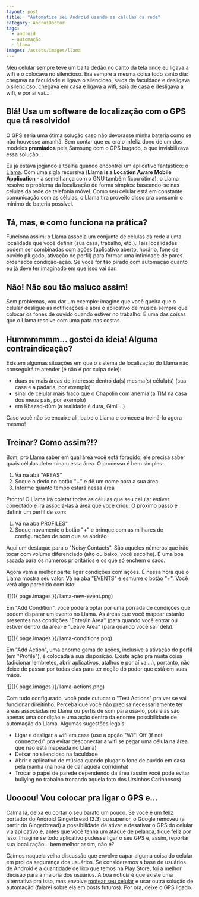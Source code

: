 ```yaml
---
layout: post
title:  "Automatize seu Android usando as células da rede"
category: AndroiDoctor
tags:
  - android
  - automação
  - llama
images: /assets/images/llama
---
```


Meu celular sempre teve um baita dedão no canto da tela onde eu ligava a wifi e o colocava no
silencioso. Era sempre a mesma coisa todo santo dia: chegava na faculdade e ligava o silencioso,
saída da faculdade e desligava o silencioso, chegava em casa e ligava a wifi, saía de casa e
desligava a wifi, e por aí vai...

## Blá! Usa um software de localização com o GPS que tá resolvido!

O GPS seria uma ótima solução caso não devorasse minha bateria como se não houvesse amanhã. Sem
contar que eu era o infeliz dono de um dos modelos **premiados** pela Samsung com o GPS bugado, o
que inviabilizava essa solução.

Eu já estava jogando a toalha quando encontrei um aplicativo fantástico: o [Llama][]. Com uma sigla
recursiva (**Llama is a Location Aware Mobile Application** - a semelhança com o GNU também ficou
ótima), o Llama resolve o problema da localização de forma simples: baseando-se nas células da rede
de telefonia móvel. Como seu celular está em constante comunicação com as células, o Llama tira
proveito disso pra consumir o mínimo de bateria possível.

## Tá, mas, e como funciona na prática?

Funciona assim: o Llama associa um conjunto de células da rede a uma localidade que você definir
(sua casa, trabalho, etc.). Tais localidades podem ser combinadas com ações (aplicativo aberto,
horário, fone de ouvido plugado, ativação de perfil) para formar uma infinidade de pares ordenados
condição-ação. Se você for tão pirado com automação quanto eu já deve ter imaginado em que isso vai
dar.

## Não! Não sou tão maluco assim!

Sem problemas, vou dar um exemplo: imagine que você queira que o celular desligue as notificações e
abra o aplicativo de música sempre que colocar os fones de ouvido quando estiver no trabalho. É uma
das coisas que o Llama resolve com uma pata nas costas.

## Hummmmmm... gostei da ideia! Alguma contraindicação?

Existem algumas situações em que o sistema de localização do Llama não conseguirá te atender (e não
é por culpa dele):

* duas ou mais áreas de interesse dentro da(s) mesma(s) célula(s) (sua casa e a padaria, por exemplo)
* sinal de celular mais fraco que o Chapolin com anemia (a TIM na casa dos meus pais, por exemplo)
* em Khazad-dûm (a realidade é dura, Gimli...)

Caso você não se encaixe ali, baixe o Llama e comece a treiná-lo agora mesmo!

## Treinar? Como assim?!?

Bom, pro Llama saber em qual área você está foragido, ele precisa saber quais células determinam
essa área. O processo é bem simples:

1. Vá na aba "AREAS"
1. Soque o dedo no botão "+" e dê um nome para a sua área
1. Informe quanto tempo estará nessa área

Pronto! O Llama irá coletar todas as células que seu celular estiver conectado e irá associá-las à
área que você criou. O próximo passo é definir um perfil de som:

1. Vá na aba PROFILES"
1. Soque novamente o botão "+" e brinque com as milhares de configurações de som que se abrirão

Aqui um destaque para o "Noisy Contacts". São aqueles números que irão tocar com volume diferenciado
(alto ou baixo, você escolhe). É uma boa sacada para os números prioritários e os que só enchem o
saco.

Agora vem a melhor parte: ligar condições com ações. É nessa hora que o Llama mostra seu valor. Vá
na aba "EVENTS" e esmurre o botão "+". Você verá algo parecido com isto:

![]({{ page.images }}/llama-new-event.png)

Em "Add Condition", você poderá optar por uma porrada de condições que podem disparar um evento no
Llama. As áreas que você mapear estarão presentes nas condições "Enter/In Area" (para quando você
entrar ou estiver dentro da área) e "Leave Area" (para quando você sair dela).

![]({{ page.images }}/llama-conditions.png)

Em "Add Action", uma enorme gama de ações, inclusive a ativação do perfil (em "Profile"), é colocada
à sua disposição. Existe ação pra muita coisa (adicionar lembretes, abrir aplicativos, atalhos e por
aí vai...), portanto, não deixe de passar por todas elas para ter noção do poder que está em suas
mãos.

![]({{ page.images }}/llama-actions.png)

Com tudo configurado, você pode cutucar o "Test Actions" pra ver se vai funcionar direitinho.
Perceba que você não precisa necessariamente ter áreas associadas no Llama ou perfis de som para
usá-lo, pois elas são apenas uma condição e uma ação dentro da enorme possibilidade de automação do
Llama. Algumas sugestões legais:

* Ligar e desligar a wifi em casa (use a opção "WiFi Off (if not connected)" pra evitar desconectar
  a wifi se pegar uma célula na área que não está mapeada no Llama)
* Deixar no silencioso na faculdade
* Abrir o aplicativo de música quando plugar o fone de ouvido em casa pela manhã (na hora de dar
  aquela corridinha)
* Trocar o papel de parede dependendo da área (assim você pode evitar bullying no trabalho trocando
  aquela foto dos Ursinhos Carinhosos)

## Uoooou! Vou colocar pra ligar o GPS e...

Calma lá, deixa eu cortar o seu barato um pouco. Se você é um feliz portador do Android Gingerbread
(2.3) ou superior, o Google removeu (a partir do Gingerbread) a possibilidade de ativar e desativar
o GPS do celular via aplicativo e, antes que você tenha um ataque de pelanca, fique feliz por isso.
Imagine se todo aplicativo pudesse ligar o seu GPS e, assim, reportar sua localização... bem melhor
assim, não é?

Caímos naquela velha discussão que envolve capar alguma coisa do celular em prol da segurança dos
usuários. Se consideramos a base de usuários de Android e a quantidade de lixo que temos na Play
Store, foi a melhor decisão para a maioria dos usuários. A boa notícia é que existe uma alternativa
pra isso, mas envolve [rootear seu celular][post-root] e usar outra solução de automação (falarei
sobre ela em posts futuros). Por ora, deixe o GPS ligado.

[llama]: <https://play.google.com/store/apps/details?id=com.kebab.Llama>
[post-root]: <{% post root %}>
